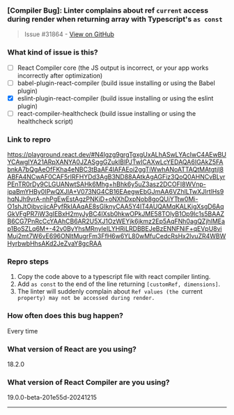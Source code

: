 ### [Compiler Bug]: Linter complains about ref `current` access during render when returning array with Typescript's `as const`

> Issue #31864 - [View on GitHub](https://github.com/facebook/react/issues/31864)

### What kind of issue is this?

- [ ] React Compiler core (the JS output is incorrect, or your app works incorrectly after optimization)
- [ ] babel-plugin-react-compiler (build issue installing or using the Babel plugin)
- [X] eslint-plugin-react-compiler (build issue installing or using the eslint plugin)
- [ ] react-compiler-healthcheck (build issue installing or using the healthcheck script)

### Link to repro

https://playground.react.dev/#N4Igzg9grgTgxgUxALhASwLYAcIwC4AEwBUYCAwgIYA21ARpXANYA0JZASggGZukIBlPJTwICAXwLcYEDAQA6IGAkZ5FAbnkA7bQgAeOfFKha4eNBC3tBaAF4IAFAEoi2ggTiWwhANoATTAQtMAtgtjI8ABFA4NCwAF0CAF5rIRFHYDd3AgB3ND88AAtkAgAGFiz3QoQ0AHNCvBLyrPEnTR0rDy9CLGUANwtSAHk6Mhg+hBhk6y5uZ3asz2DCOFI8WVnp-ipaBmYHBy0IPwQXJIA+V073NG4CB16EAegwEbGJmAA6VZhlLTwXJlrtlHs9hqNJh9vrA-nhPgEwEstAgzPNKiD+oNXhDxpNob8goQUiYTtw0Mi-O1shJtOjbvcjicAPyfRkIAAqAE8sGIknyCAA5Y4IT4AUQAMqKALKigXsgD6AqGkVFgPR7iW3gIEBxH2myJyBC4IXsb0hkwOPkJME58TOlyB1Op9Ic1s5BAAZB6CG7PnRcCcYAAhCB6AR2U5XJ1OzWEYjk6jkmz2Ep5AqFNh0agQZjhlMEap1BoSZLq6M+-42v0ByYhsMRnyleILYHRiLRDBBEJeBzENNFNiF+qEVpU8viMuj2mt7W6vE696ONltMugrFm3FfH6w6YL80wMfuCedcRsHx2lvuZR4WBWHyrbwbHhsAKd2JeZvaY8gcRAA

### Repro steps

1. Copy the code above to a typescript file with react compiler linting.
2. Add `as const` to the end of the line returning `[customRef, dimensions]`.
3. The linter will suddenly complain about `Ref values (the `current` property) may not be accessed during render.`

### How often does this bug happen?

Every time

### What version of React are you using?

18.2.0

### What version of React Compiler are you using?

19.0.0-beta-201e55d-20241215

---

